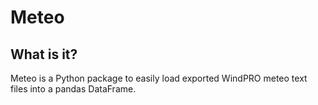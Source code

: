 # Meteo

## What is it?
Meteo is a Python package to easily load exported WindPRO meteo text files into a pandas DataFrame.


